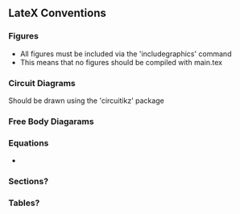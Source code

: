 ## LateX Conventions


### Figures

* All figures must be included via the 'includegraphics' command
* This means that no figures should be compiled with main.tex


### Circuit Diagrams
 Should be drawn using the 'circuitikz' package


### Free Body Diagarams

### Equations
* 
### Sections?

### Tables?

